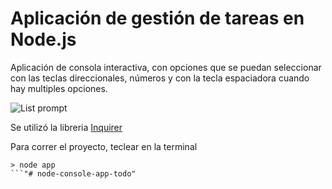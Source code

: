 # Aplicación de gestión de tareas en Node.js

Aplicación de consola interactiva, con opciones que se puedan seleccionar con las teclas direccionales, números y con la tecla espaciadora cuando hay multiples opciones.

![List prompt](https://cdn.rawgit.com/SBoudrias/Inquirer.js/28ae8337ba51d93e359ef4f7ee24e79b69898962/assets/screenshots/list.svg)



Se utilizó la libreria [Inquirer](https://www.npmjs.com/package/inquirer)

Para correr el proyecto, teclear en la terminal
```shell
> node app
```"# node-console-app-todo" 
